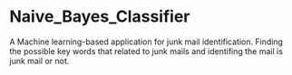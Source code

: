 # Naive_Bayes_Classifier
A Machine learning-based application for junk mail identification.
Finding the possible key words that related to junk mails and identifing the mail is junk mail or not.
